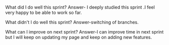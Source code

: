 What did I do well this sprint?
Answer- I deeply studied this sprint .I feel very happy to be able to work so far.

 What didn't I do well this sprint?
Answer-switching of branches.

 What can I improve on next sprint?
 Answer-I can improve time in next sprint but I will keep on updating my page and keep on adding new features.